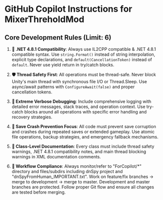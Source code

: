 # GitHub Copilot Instructions for MixerThreholdMod

## Core Development Rules (Limit: 6)

1. **🎯 .NET 4.8.1 Compatibility**: Always use IL2CPP compatible & .NET 4.8.1 compatible syntax. Use `string.Format()` instead of string interpolation, explicit type declarations, and `default(CancellationToken)` instead of `default`. Never use yield return in try/catch blocks.

2. **🛡️ Thread Safety First**: All operations must be thread-safe. Never block Unity's main thread with synchronous file I/O or Thread.Sleep. Use async/await patterns with `ConfigureAwait(false)` and proper cancellation tokens.

3. **🚨 Extreme Verbose Debugging**: Include comprehensive logging with detailed error messages, stack traces, and operation context. Use try-catch blocks around all operations with specific error handling and recovery strategies.

4. **💾 Save Crash Prevention Focus**: All code must prevent save corruption and crashes during repeated saves or extended gameplay. Use atomic file operations, backup strategies, and emergency fallback mechanisms.

5. **📝 Class-Level Documentation**: Every class must include thread safety warnings, .NET 4.8.1 compatibility notes, and main thread blocking warnings in XML documentation comments.

6. **🔄 Workflow Compliance**: Always monitor/refer to "ForCopilot/*" directory and files/subdirs including dnSpy project and "dnSpyFromHuman_IMPORTANT.txt". Work on feature/fix branches → merge to development → merge to master. Development and master branches are protected. Follow proper Git flow and ensure all changes are tested before merging.